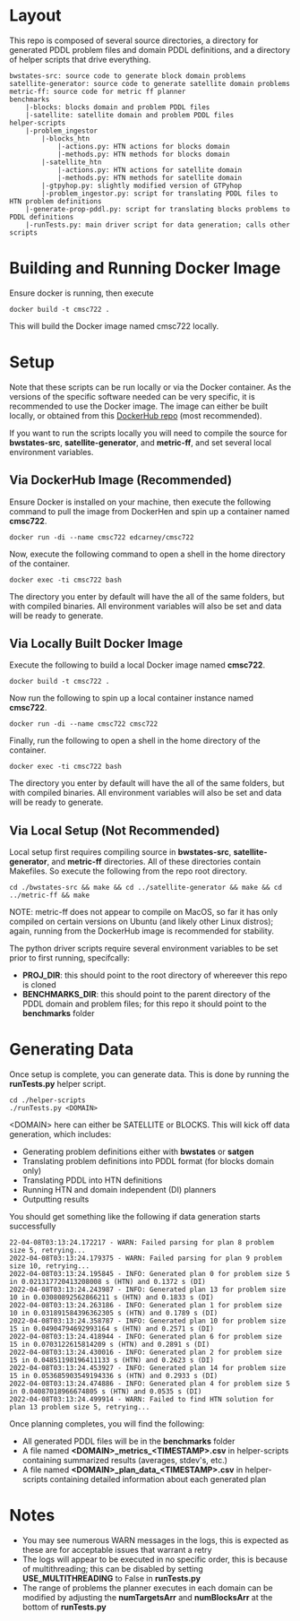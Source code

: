 # Layout

This repo is composed of several source directories, a directory for generated PDDL problem files and domain PDDL definitions, and a directory of helper scripts that drive everything.

    bwstates-src: source code to generate block domain problems
    satellite-generator: source code to generate satellite domain problems
    metric-ff: source code for metric ff planner
    benchmarks
        |-blocks: blocks domain and problem PDDL files
        |-satellite: satellite domain and problem PDDL files
    helper-scripts
        |-problem_ingestor
            |-blocks_htn
                |-actions.py: HTN actions for blocks domain
                |-methods.py: HTN methods for blocks domain
            |-satellite_htn
                |-actions.py: HTN actions for satellite domain
                |-methods.py: HTN methods for satellite domain
            |-gtpyhop.py: slightly modified version of GTPyhop
            |-problem_ingestor.py: script for translating PDDL files to HTN problem definitions
        |-generate-prop-pddl.py: script for translating blocks problems to PDDL definitions
        |-runTests.py: main driver script for data generation; calls other scripts

# Building and Running Docker Image

Ensure docker is running, then execute

```
docker build -t cmsc722 .
```

This will build the Docker image named cmsc722 locally.

# Setup

Note that these scripts can be run locally or via the Docker container. As the versions of the specific software needed can be very specific, it is recommended to use the Docker image. The image can either be built locally, or obtained from this [DockerHub repo](https://hub.docker.com/repository/docker/edcarney/cmsc722) (most recommended).

If you want to run the scripts locally you will need to compile the source for **bwstates-src**, **satellite-generator**, and **metric-ff**, and set several local environment variables.

## Via DockerHub Image (Recommended)

Ensure Docker is installed on your machine, then execute the following command to pull the image from DockerHen and spin up a container named **cmsc722**.

```
docker run -di --name cmsc722 edcarney/cmsc722
```

Now, execute the following command to open a shell in the home directory of the container.

```
docker exec -ti cmsc722 bash
```

The directory you enter by default will have the all of the same folders, but with compiled binaries. All environment variables will also be set and data will be ready to generate.

## Via Locally Built Docker Image

Execute the following to build a local Docker image named **cmsc722**.

```
docker build -t cmsc722 .
```

Now run the following to spin up a local container instance named **cmsc722**.

```
docker run -di --name cmsc722 cmsc722
```

Finally, run the following to open a shell in the home directory of the container.

```
docker exec -ti cmsc722 bash
```

The directory you enter by default will have the all of the same folders, but with compiled binaries. All environment variables will also be set and data will be ready to generate.

## Via Local Setup (Not Recommended)

Local setup first requires compiling source in **bwstates-src**, **satellite-generator**, and **metric-ff** directories. All of these directories contain Makefiles. So execute the following from the repo root directory.

```
cd ./bwstates-src && make && cd ../satellite-generator && make && cd ../metric-ff && make
```

NOTE: metric-ff does not appear to compile on MacOS, so far it has only compiled on certain versions on Ubuntu (and likely other Linux distros); again, running from the DockerHub image is recommended for stability.

The python driver scripts require several environment variables to be set prior to first running, specifcally:

- **PROJ_DIR**: this should point to the root directory of whereever this repo is cloned
- **BENCHMARKS_DIR**: this should point to the parent directory of the PDDL domain and problem files; for this repo it should point to the **benchmarks** folder

# Generating Data

Once setup is complete, you can generate data. This is done by running the **runTests.py** helper script.

```
cd ./helper-scripts
./runTests.py <DOMAIN>
```

\<DOMAIN\> here can either be SATELLITE or BLOCKS. This will kick off data generation, which includes:

- Generating problem definitions either with **bwstates** or **satgen**
- Translating problem definitions into PDDL format (for blocks domain only)
- Translating PDDL into HTN definitions
- Running HTN and domain independent (DI) planners
- Outputting results

You should get something like the following if data generation starts successfully

```
22-04-08T03:13:24.172217 - WARN: Failed parsing for plan 8 problem size 5, retrying...
2022-04-08T03:13:24.179375 - WARN: Failed parsing for plan 9 problem size 10, retrying...
2022-04-08T03:13:24.195845 - INFO: Generated plan 0 for problem size 5 in 0.021317720413208008 s (HTN) and 0.1372 s (DI)
2022-04-08T03:13:24.243987 - INFO: Generated plan 13 for problem size 10 in 0.03080892562866211 s (HTN) and 0.1833 s (DI)
2022-04-08T03:13:24.263186 - INFO: Generated plan 1 for problem size 10 in 0.031891584396362305 s (HTN) and 0.1789 s (DI)
2022-04-08T03:13:24.358787 - INFO: Generated plan 10 for problem size 15 in 0.04904794692993164 s (HTN) and 0.2571 s (DI)
2022-04-08T03:13:24.418944 - INFO: Generated plan 6 for problem size 15 in 0.0703122615814209 s (HTN) and 0.2891 s (DI)
2022-04-08T03:13:24.430016 - INFO: Generated plan 2 for problem size 15 in 0.04851198196411133 s (HTN) and 0.2623 s (DI)
2022-04-08T03:13:24.453927 - INFO: Generated plan 14 for problem size 15 in 0.053685903549194336 s (HTN) and 0.2933 s (DI)
2022-04-08T03:13:24.474886 - INFO: Generated plan 4 for problem size 5 in 0.04087018966674805 s (HTN) and 0.0535 s (DI)
2022-04-08T03:13:24.499914 - WARN: Failed to find HTN solution for plan 13 problem size 5, retrying...
```

Once planning completes, you will find the following:

- All generated PDDL files will be in the **benchmarks** folder
- A file named **\<DOMAIN\>\_metrics\_\<TIMESTAMP>.csv** in helper-scripts containing summarized results (averages, stdev's, etc.)
- A file named **\<DOMAIN\>\_plan_data\_\<TIMESTAMP>.csv** in helper-scripts containing detailed information about each generated plan

# Notes

- You may see numerous WARN messages in the logs, this is expected as these are for acceptable issues that warrant a retry
- The logs will appear to be executed in no specific order, this is because of multithreading; this can be disabled by setting **USE_MULTITHREADING** to False in **runTests.py**
- The range of problems the planner executes in each domain can be modified by adjusting the **numTargetsArr** and **numBlocksArr** at the bottom of **runTests.py**

